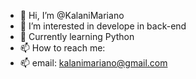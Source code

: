 - 👋 Hi, I’m @KalaniMariano
- 👀 I’m interested in develope in back-end
- 🍃 Currently learning Python
- 📫 How to reach me:
- 📫 email: kalanimariano@gmail.com
